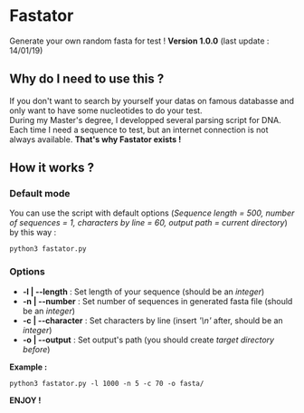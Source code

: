 # Fastator
Generate your own random fasta for test !
**Version 1.0.0** (last update : 14/01/19)

## Why do I need to use this ? 

If you don't want to search by yourself your datas on famous databasse and only want to have some nucleotides to do your test.     
During my Master's degree, I developped several parsing script for DNA. Each time I need a sequence to test, but an internet connection is not always available. **That's why Fastator exists !**


## How it works ? 

### Default mode

You can use the script with default options (*Sequence length = 500, number of sequences = 1, characters by line = 60, output path = current directory*) by this way : 

```
python3 fastator.py
```

### Options 

- **-l | --length** : Set length of your sequence (should be an *integer*)
- **-n | --number** : Set number of sequences in generated fasta file (should be an *integer*)
- **-c | --character** : Set characters by line (insert *'\n'* after, should be an *integer*)
- **-o | --output** : Set output's path (you should create *target directory before*)

**Example :** 

```
python3 fastator.py -l 1000 -n 5 -c 70 -o fasta/
```

**ENJOY !**


